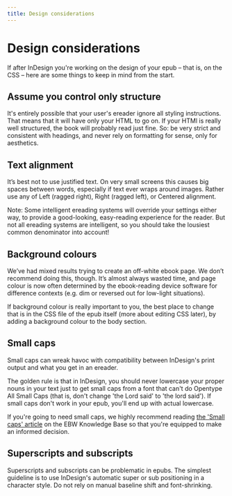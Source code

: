 ```yaml
---
title: Design considerations
---
```


# Design considerations

If after InDesign you're working on the design of your epub – that is, on the CSS – here are some things to keep in mind from the start.

## Assume you control only structure

It's entirely possible that your user's ereader ignore all styling instructions. That means that it will have only your HTML to go on. If your HTMl is really well structured, the book will probably read just fine. So: be very strict and consistent with headings, and never rely on formatting for sense, only for aesthetics.

## Text alignment

It’s best not to use justified text. On very small screens this causes big spaces between words, especially if text ever wraps around images. Rather use any of Left (ragged right), Right (ragged left), or Centered alignment.

Note: Some intelligent ereading systems will override your settings either way, to provide a good-looking, easy-reading experience for the reader. But not all ereading systems are intelligent, so you should take the lousiest common denominator into account!

## Background colours

We’ve had mixed results trying to create an off-white ebook page. We don’t recommend doing this, though. It’s almost always wasted time, and page colour is now often determined by the ebook-reading device software for difference contexts (e.g. dim or reversed out for low-light situations).

If background colour is really important to you, the best place to change that is in the CSS file of the epub itself (more about editing CSS later), by adding a background colour to the body section.

## Small caps

Small caps can wreak havoc with compatibility between InDesign's print output and what you get in an ereader. 

The golden rule is that in InDesign, you should never lowercase your proper nouns in your text just to get small caps from a font that can't do Opentype All Small Caps (that is, don't change 'the Lord said' to 'the lord said'). If small caps don't work in your epub, you'll end up with actual lowercase.

If you're going to need small caps, we highly recommend reading [the 'Small caps' article](http://electricbookworks.com/kb/epub-production-tips/small-caps/) on the EBW Knowledge Base so that you're equipped to make an informed decision.

## Superscripts and subscripts

Superscripts and subscripts can be problematic in epubs. The simplest guideline is to use InDesign's automatic super or sub positioning in a character style. Do not rely on manual baseline shift and font-shrinking. 
